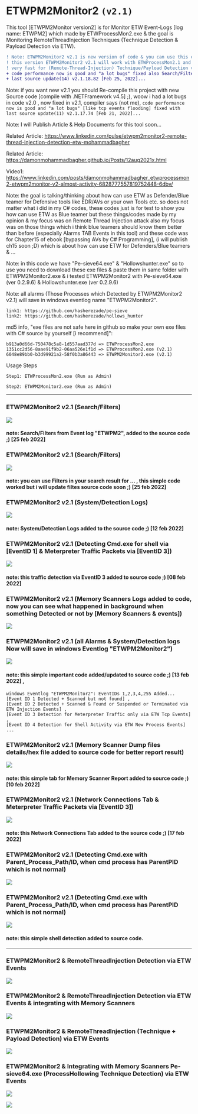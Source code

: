 # ETWPM2Monitor2 `(v2.1)`
This tool [ETWPM2Monitor version2] is for Monitor ETW Event-Logs [log name: ETWPM2] which made by ETWProcessMon2.exe & the goal is Monitoring RemoteThreadInjection Techniques (Technique Detection & Payload Detection via ETW).

```diff 
! Note: ETWPM2Monitor2 v2.1 is new version of code & you can use this code with ETWProcessMon2.1 (v2.1),
! this version ETWPM2Monitor2 v2.1 will work with ETWProcessMon2.1 and both are
! very fast for (Remote-Thread-Injection) Technique/Payload Detection via ETW Events)
+ code performance now is good and "a lot bugs" fixed also Search/Filters form added to the source. 
+ last source update(14) v2.1.18.82 [Feb 25, 2022]...
```


Note: if you want new v2.1 you should Re-compile this project with new Source code [compile with .NETFramework v4.5] ;), woow i had a lot bugs in code v2.0 , now fixed in v2.1, compiler says (not me), `code performance now is good and "a lot bugs" [like tcp events flooding] fixed with last source update(11) v2.1.17.74 [Feb 21, 2022]...` 

Note: I will Publish Article & Help Documents for this tool soon... 

Related Article: https://www.linkedin.com/pulse/etwpm2monitor2-remote-thread-injection-detection-etw-mohammadbagher

Related Article: https://damonmohammadbagher.github.io/Posts/12aug2021x.html

Video1: https://www.linkedin.com/posts/damonmohammadbagher_etwprocessmon2-etwpm2monitor-v2-almost-activity-6828777557819752448-6dbv/ 

Note: the goal is talking/thinking about how can use ETW as Defender/Blue teamer for Defensive tools like EDR/AVs or your own Tools etc. so does not matter what i did in my C# codes, these codes just is for test to show you how can use ETW as Blue teamer but these things/codes made by my opinion & my focus was on Remote Thread Injection attack also my focus was on those things which i think blue teamers should know them better than before (especially Alarms TAB Events in this tool)  and these code was for Chapter15 of ebook [bypassing AVs by C# Programming], (i will publish ch15 soon ;D) which is about how can use ETW for Defenders/Blue teamers & ... 

Note: in this code we have "Pe-sieve64.exe" & "Hollowshunter.exe" so to use you need to download these exe files & paste them in same folder with ETWPM2Monitor2.exe & i tested ETWPM2Monitor2 with Pe-sieve64.exe (ver 0.2.9.6) & Hollowshunter.exe (ver 0.2.9.6)

Note: all alarms (Those Processes which Detected by ETWPM2Monitor2 v2.1) will save in windows eventlog name "ETWPM2Monitor2".  

    link1: https://github.com/hasherezade/pe-sieve
    link2: https://github.com/hasherezade/hollows_hunter

md5 info, "exe files are not safe here in github so make your own exe files with C# source by yourself [i recommend]":

    b913a0d66d-750478c5a8-1d557aad377d => ETWProcessMon2.exe
    1351cc2d56-8aae91f9b2-06aa526e1f1d => ETWProcessMon2.exe (v2.1)
    6048e89bb0-b3d99921a2-58f0b3a86443 => ETWPM2Monitor2.exe (v2.1)

    

Usage Steps

    Step1: ETWProcessMon2.exe (Run as Admin)

    Step2: ETWPM2Monitor2.exe (Run as Admin)

----------------------------------------------------------
### ETWPM2Monitor2 v2.1 (Search/Filters)
   ![](https://github.com/DamonMohammadbagher/ETWProcessMon2/blob/main/ETWPM2Monitor2/Pics/filters.png)
   
#### note: Search/Filters from Event log "ETWPM2", added to the source code ;)  [25 feb 2022]

### ETWPM2Monitor2 v2.1 (Search/Filters)
   ![](https://github.com/DamonMohammadbagher/ETWProcessMon2/blob/main/ETWPM2Monitor2/Pics/filters2.png)
   
#### note: you can use Filters in your search result for ... , this simple code worked but i will update filtes source code soon ;)  [25 feb 2022]

### ETWPM2Monitor2 v2.1 (System/Detection Logs)
   ![](https://github.com/DamonMohammadbagher/ETWProcessMon2/blob/main/ETWPM2Monitor2/Pics/detection_logs.png)
   
#### note: System/Detection Logs added to the source code ;)  [12 feb 2022]

### ETWPM2Monitor2 v2.1 (Detecting Cmd.exe for shell via [EventID 1] & Meterpreter Traffic Packets via [EventID 3])
   ![](https://github.com/DamonMohammadbagher/ETWProcessMon2/blob/main/ETWPM2Monitor2/Pics/tcp.png)
   
#### note: this traffic detection via EventID 3 added to source code ;)  [08 feb 2022]

### ETWPM2Monitor2 v2.1 (Memory Scanners Logs added to code, now you can see what happened in background when something Detected or not by [Memory Scanners & events])
   ![](https://github.com/DamonMohammadbagher/ETWProcessMon2/blob/main/ETWPM2Monitor2/Pics/v21_11.35_scannerlogs.png)

### ETWPM2Monitor2 v2.1 (all Alarms & System/Detection logs Now will save in windows Eventlog "ETWPM2Monitor2")
   ![](https://github.com/DamonMohammadbagher/ETWProcessMon2/blob/main/ETWPM2Monitor2/Pics/EVT.png)
      
#### note: this simple important code added/updated to source code ;) [13 feb 2022] , 
    
    windows Eventlog "ETWPM2Monitor2": EventIDs 1,2,3,4,255 Added...
    [Event ID 1 Detected + Scanned but not found] , 
    [Event ID 2 Detected + Scanned & Found or Suspended or Terminated via ETW Injection Events] ,
    [Event ID 3 Detection for Meterpreter Traffic only via ETW Tcp Events] , 
    [Event ID 4 Detection for Shell Activity via ETW New Process Events] ...

### ETWPM2Monitor2 v2.1 (Memory Scanner Dump files details/hex file added to source code for better report result)
   ![](https://github.com/DamonMohammadbagher/ETWProcessMon2/blob/main/ETWPM2Monitor2/Pics/reportresult.png)
   
#### note: this simple tab for Memory Scanner Report added to source code ;)  [10 feb 2022]

### ETWPM2Monitor2 v2.1 (Network Connections Tab & Meterpreter Traffic Packets via [EventID 3])
   ![](https://github.com/DamonMohammadbagher/ETWProcessMon2/blob/main/ETWPM2Monitor2/Pics/NetworkConnections.png)
   
#### note: this Network Connections Tab added to the source code ;)  [17 feb 2022]

### ETWPM2Monitor2 v2.1 (Detecting Cmd.exe with Parent_Process_Path/ID, when cmd process has ParentPID which is not normal)
   ![](https://github.com/DamonMohammadbagher/ETWProcessMon2/blob/main/ETWPM2Monitor2/Pics/v21-cmd.png)

### ETWPM2Monitor2 v2.1 (Detecting Cmd.exe with Parent_Process_Path/ID, when cmd process has ParentPID which is not normal)
   ![](https://github.com/DamonMohammadbagher/ETWProcessMon2/blob/main/ETWPM2Monitor2/Pics/v21-cmd2.png)
   
#### note: this simple shell detection added to source code.
-------------------------
### ETWPM2Monitor2 & RemoteThreadInjection Detection via ETW Events
   ![](https://github.com/DamonMohammadbagher/ETWProcessMon2/blob/main/ETWPM2Monitor2/Pics/ETWPM2Monitor2-1.png)

### ETWPM2Monitor2 & RemoteThreadInjection Detection via ETW Events & integrating with Memory Scanners
   ![](https://github.com/DamonMohammadbagher/ETWProcessMon2/blob/main/ETWPM2Monitor2/Pics/ETWMP2Monitor2.png)
   
### ETWPM2Monitor2 & RemoteThreadInjection (Technique + Payload Detection) via ETW Events
   ![](https://github.com/DamonMohammadbagher/ETWProcessMon2/blob/main/ETWPM2Monitor2/Pics/ETWPM2Monitor2-2.png)

### ETWPM2Monitor2 & Integrating with Memory Scanners Pe-sieve64.exe (ProcessHollowing Technique Detection) via ETW Events
   ![](https://github.com/DamonMohammadbagher/ETWProcessMon2/blob/main/ETWPM2Monitor2/Pics/ETWPM2Monitor2-3.png)
      
   
<p><a href="https://hits.seeyoufarm.com"><img src="https://hits.seeyoufarm.com/api/count/incr/badge.svg?url=https://github.com/DamonMohammadbagher/ETWProcessMon2/ETWPM2Monitor2"/></a></p>
